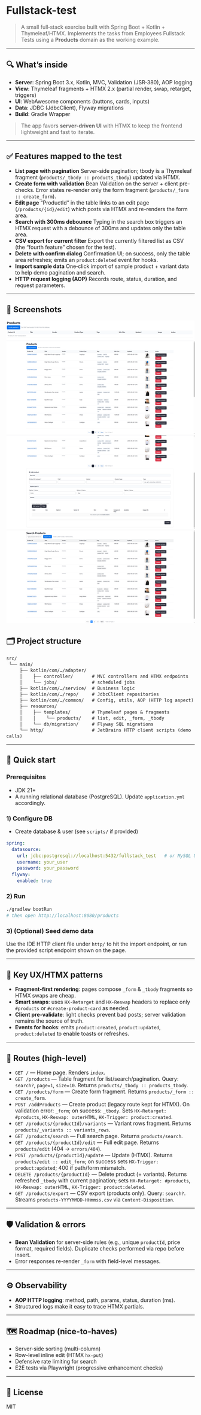 # Fullstack-test

> A small full‑stack exercise built with Spring Boot + Kotlin + Thymeleaf/HTMX. Implements the tasks from Employees Fullstack Tests using a **Products** domain as the working example.
---

## 🔍 What’s inside

* **Server**: Spring Boot 3.x, Kotlin, MVC, Validation (JSR‑380), AOP logging
* **View**: Thymeleaf fragments + HTMX 2.x (partial render, swap, retarget, triggers)
* **UI**: WebAwesome components (buttons, cards, inputs)
* **Data**: JDBC (JdbcClient), Flyway migrations
* **Build**: Gradle Wrapper

> The app favors **server-driven UI** with HTMX to keep the frontend lightweight and fast to iterate.

---

## ✅ Features mapped to the test

* **List page with pagination**
  Server-side pagination; tbody is a Thymeleaf fragment (`products/_tbody :: products_tbody`) updated via HTMX.
* **Create form with validation**
  Bean Validation on the server + client pre-checks. Error states re-render only the form fragment (`products/_form :: create_form`).
* **Edit page**
  “ProductId” in the table links to an edit page (`/products/{id}/edit`) which posts via HTMX and re-renders the form area.
* **Search with 300ms debounce**
  Typing in the search box triggers an HTMX request with a debounce of 300ms and updates only the table area.
* **CSV export for current filter**
  Export the currently filtered list as CSV (the “fourth feature” chosen for the test).
* **Delete with confirm dialog**
  Confirmation UI; on success, only the table area refreshes; emits an `product:deleted` event for hooks.
* **Import sample data**
  One‑click import of sample product + variant data to help demo pagination and search.
* **HTTP request logging (AOP)**
  Records route, status, duration, and request parameters.

---

## 📸 Screenshots
![](docs/screenshots/Snipaste_2025-09-28_22-33-47.png)
![](docs/screenshots/Snipaste_2025-09-28_22-34-20.png)
![](docs/screenshots/Snipaste_2025-09-28_22-34-41.png)
![](docs/screenshots/Snipaste_2025-09-28_22-34-55.png)

## 🗂️ Project structure

```
src/
 └── main/
     ├── kotlin/com/…/adapter/
     │    ├── controller/       # MVC controllers and HTMX endpoints
     │    └── jobs/             # scheduled jobs
     ├── kotlin/com/…/service/  # Business logic
     ├── kotlin/com/…/repo/     # JdbcClient repositories
     ├── kotlin/com/…/common/   # Config, utils, AOP (HTTP log aspect)
     ├── resources/
     │    ├── templates/        # Thymeleaf pages & fragments
     │    │    └── products/    # list, edit, _form, _tbody
     │    └── db/migration/     # Flyway SQL migrations
     └── http/                  # JetBrains HTTP client scripts (demo calls)
```

---

## 🚀 Quick start

### Prerequisites

* JDK 21+
* A running relational database (PostgreSQL). Update `application.yml` accordingly.

### 1) Configure DB

* Create database & user (see `scripts/` if provided)

```yaml
spring:
  datasource:
    url: jdbc:postgresql://localhost:5432/fullstack_test   # or MySQL URL
    username: your_user
    password: your_password
  flyway:
    enabled: true
```

### 2) Run

```bash
./gradlew bootRun
# then open http://localhost:8080/products
```

### 3) (Optional) Seed demo data

Use the IDE HTTP client file under `http/` to hit the import endpoint, or run the provided script endpoint shown on the page.

---

## 🧭 Key UX/HTMX patterns

* **Fragment-first rendering**: pages compose `_form` & `_tbody` fragments so HTMX swaps are cheap.
* **Smart swaps**: uses `HX-Retarget` and `HX-Reswap` headers to replace only `#products` or `#create-product-card` as needed.
* **Client pre-validate**: light checks prevent bad posts; server validation remains the source of truth.
* **Events for hooks**: emits `product:created`, `product:updated`, `product:deleted` to enable toasts or refreshes.

---

## 🔗 Routes (high-level)

* `GET /` — Home page. Renders `index`.
* `GET /products` — Table fragment for list/search/pagination. Query: `search?`, `page=1`, `size=10`. Returns `products/_tbody :: products_tbody`.
* `GET /products/form` — Create form fragment. Returns `products/_form :: create_form`.
* `POST /addProducts` — Create product (legacy route kept for HTMX). On validation error: `_form`; on success: `_tbody`. Sets `HX-Retarget: #products`, `HX-Reswap: outerHTML`, `HX-Trigger: product:created`.
* `GET /products/{productId}/variants` — Variant rows fragment. Returns `products/_variants :: variants_rows`.
* `GET /products/search` — Full search page. Returns `products/search`.
* `GET /products/{productId}/edit` — Full edit page. Returns `products/edit` (404 → `errors/404`).
* `POST /products/{productId}/update` — Update (HTMX). Returns `products/edit :: edit_form`; on success sets `HX-Trigger: product:updated`; 400 if path/form mismatch.
* `DELETE /products/{productId}` — Delete product (+ variants). Returns refreshed `_tbody` with current pagination; sets `HX-Retarget: #products`, `HX-Reswap: outerHTML`, `HX-Trigger: product:deleted`.
* `GET /products/export` — CSV export (products only). Query: `search?`. Streams `products-YYYYMMDD-HHmmss.csv` via `Content-Disposition`.

---

## 🛡️ Validation & errors

* **Bean Validation** for server-side rules (e.g., unique `productId`, price format, required fields). Duplicate checks performed via repo before insert.
* Error responses re-render `_form` with field-level messages.

---

## ⚙️ Observability

* **AOP HTTP logging**: method, path, params, status, duration (ms).
* Structured logs make it easy to trace HTMX partials.

---

## 🗺️ Roadmap (nice-to-haves)

* Server-side sorting (multi-column)
* Row-level inline edit (HTMX `hx-put`)
* Defensive rate limiting for search
* E2E tests via Playwright (progressive enhancement checks)

---

## 📄 License

MIT
